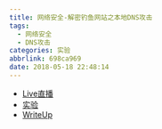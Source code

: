 ```yaml
---
title: 网络安全-解密钓鱼网站之本地DNS攻击
tags:
  - 网络安全
  - DNS攻击
categories: 实验
abbrlink: 698ca969
date: 2018-05-18 22:48:14
---
```


- [Live直播](https://www.zhihu.com/lives/980019543711875072)
- [实验](http://www.cis.syr.edu/~wedu/seed/Labs_12.04/Networking/DNS_Local/)
- [WriteUp](https://zhuanlan.zhihu.com/p/37066156)
